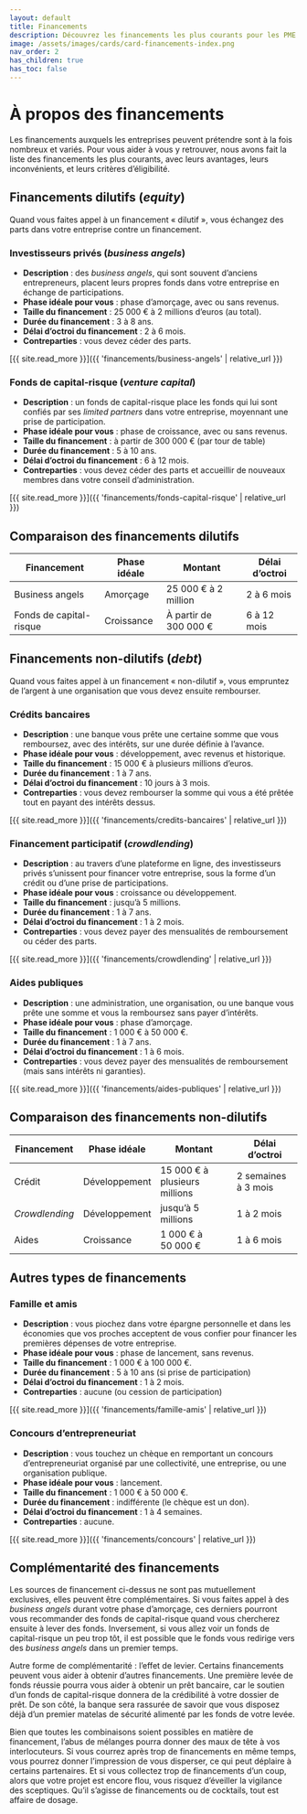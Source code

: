 ```yaml
---
layout: default
title: Financements
description: Découvrez les financements les plus courants pour les PME.
image: /assets/images/cards/card-financements-index.png
nav_order: 2
has_children: true
has_toc: false
---
```


# À propos des financements

Les financements auxquels les entreprises peuvent prétendre sont à la fois nombreux et variés. Pour vous aider à vous y retrouver, nous avons fait la liste des financements les plus courants, avec leurs avantages, leurs inconvénients, et leurs critères d’éligibilité.

## Financements dilutifs (_equity_)

Quand vous faites appel à un financement « dilutif », vous échangez des parts dans votre entreprise contre un financement.

### Investisseurs privés (_business angels_)

- **Description** : des _business angels_, qui sont souvent d’anciens entrepreneurs, placent leurs propres fonds dans votre entreprise en échange de participations.
- **Phase idéale pour vous** : phase d’amorçage, avec ou sans revenus.
- **Taille du financement** : 25 000 € à 2 millions d’euros (au total).
- **Durée du financement** : 3 à 8 ans.
- **Délai d’octroi du financement** : 2 à 6 mois.
- **Contreparties** : vous devez céder des parts.

[{{ site.read_more }}]({{ 'financements/business-angels' | relative_url }})

### Fonds de capital-risque (_venture capital_)

- **Description** : un fonds de capital-risque place les fonds qui lui sont confiés par ses _limited partners_ dans votre entreprise, moyennant une prise de participation.
- **Phase idéale pour vous** : phase de croissance, avec ou sans revenus.
- **Taille du financement** : à partir de 300 000 € (par tour de table)
- **Durée du financement** : 5 à 10 ans.
- **Délai d’octroi du financement** : 6 à 12 mois.
- **Contreparties** : vous devez céder des parts et accueillir de nouveaux membres dans votre conseil d’administration.

[{{ site.read_more }}]({{ 'financements/fonds-capital-risque' | relative_url }})

## Comparaison des financements dilutifs

| Financement             | Phase idéale | Montant               | Délai d’octroi |
| ----------------------- | ------------ | --------------------- | -------------- |
| Business angels         | Amorçage     | 25 000 € à 2 million  | 2 à 6 mois     |
| Fonds de capital-risque | Croissance   | À partir de 300 000 € | 6 à 12 mois    |

## Financements non-dilutifs (_debt_)

Quand vous faites appel à un financement « non-dilutif », vous empruntez de l’argent à une organisation que vous devez ensuite rembourser.

### Crédits bancaires

- **Description** : une banque vous prête une certaine somme que vous remboursez, avec des intérêts, sur une durée définie à l’avance.
- **Phase idéale pour vous** : développement, avec revenus et historique.
- **Taille du financement** : 15 000 € à plusieurs millions d’euros.
- **Durée du financement** : 1 à 7 ans.
- **Délai d’octroi du financement** : 10 jours à 3 mois.
- **Contreparties** : vous devez rembourser la somme qui vous a été prêtée tout en payant des intérêts dessus.

[{{ site.read_more }}]({{ 'financements/credits-bancaires' | relative_url }})

### Financement participatif (_crowdlending_)

- **Description** : au travers d’une plateforme en ligne, des investisseurs privés s’unissent pour financer votre entreprise, sous la forme d’un crédit ou d’une prise de participations.
- **Phase idéale pour vous** : croissance ou développement.
- **Taille du financement** : jusqu’à 5 millions.
- **Durée du financement** : 1 à 7 ans.
- **Délai d’octroi du financement** : 1 à 2 mois.
- **Contreparties** : vous devez payer des mensualités de remboursement ou céder des parts.

[{{ site.read_more }}]({{ 'financements/crowdlending' | relative_url }})

### Aides publiques

- **Description** : une administration, une organisation, ou une banque vous prête une somme et vous la remboursez sans payer d’intérêts.
- **Phase idéale pour vous** : phase d’amorçage.
- **Taille du financement** : 1 000 € à 50 000 €.
- **Durée du financement** : 1 à 7 ans.
- **Délai d’octroi du financement** : 1 à 6 mois.
- **Contreparties** : vous devez payer des mensualités de remboursement (mais sans intérêts ni garanties).

[{{ site.read_more }}]({{ 'financements/aides-publiques' | relative_url }})

## Comparaison des financements non-dilutifs

| Financement    | Phase idéale  | Montant                       | Délai d’octroi      |
| -------------- | ------------- | ----------------------------- | ------------------- |
| Crédit         | Développement | 15 000 € à plusieurs millions | 2 semaines à 3 mois |
| _Crowdlending_ | Développement | jusqu’à 5 millions            | 1 à 2 mois          |
| Aides          | Croissance    | 1 000 € à 50 000 €            | 1 à 6 mois          |

## Autres types de financements

### Famille et amis

- **Description** : vous piochez dans votre épargne personnelle et dans les économies que vos proches acceptent de vous confier pour financer les premières dépenses de votre entreprise.
- **Phase idéale pour vous** : phase de lancement, sans revenus.
- **Taille du financement** : 1 000 € à 100 000 €.
- **Durée du financement** : 5 à 10 ans (si prise de participation)
- **Délai d’octroi du financement** : 1 à 2 mois.
- **Contreparties** : aucune (ou cession de participation)

[{{ site.read_more }}]({{ 'financements/famille-amis' | relative_url }})

### Concours d’entrepreneuriat

- **Description** : vous touchez un chèque en remportant un concours d’entrepreneuriat organisé par une collectivité, une entreprise, ou une organisation publique.
- **Phase idéale pour vous** : lancement.
- **Taille du financement** : 1 000 € à 50 000 €.
- **Durée du financement** : indifférente (le chèque est un don).
- **Délai d’octroi du financement** : 1 à 4 semaines.
- **Contreparties** : aucune.

[{{ site.read_more }}]({{ 'financements/concours' | relative_url }})

## Complémentarité des financements

Les sources de financement ci-dessus ne sont pas mutuellement exclusives, elles peuvent être complémentaires. Si vous faites appel à des _business angels_ durant votre phase d’amorçage, ces derniers pourront vous recommander des fonds de capital-risque quand vous chercherez ensuite à lever des fonds. Inversement, si vous allez voir un fonds de capital-risque un peu trop tôt, il est possible que le fonds vous redirige vers des _business angels_ dans un premier temps.

Autre forme de complémentarité : l’effet de levier. Certains financements peuvent vous aider à obtenir d’autres financements. Une première levée de fonds réussie pourra vous aider à obtenir un prêt bancaire, car le soutien d’un fonds de capital-risque donnera de la crédibilité à votre dossier de prêt. De son côté, la banque sera rassurée de savoir que vous disposez déjà d’un premier matelas de sécurité alimenté par les fonds de votre levée.

Bien que toutes les combinaisons soient possibles en matière de financement, l’abus de mélanges pourra donner des maux de tête à vos interlocuteurs. Si vous courrez après trop de financements en même temps, vous pourrez donner l’impression de vous disperser, ce qui peut déplaire à certains partenaires. Et si vous collectez trop de financements d’un coup, alors que votre projet est encore flou, vous risquez d’éveiller la vigilance des sceptiques. Qu’il s’agisse de financements ou de cocktails, tout est affaire de dosage.
